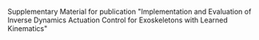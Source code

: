 Supplementary Material for publication "Implementation and Evaluation of Inverse Dynamics Actuation Control for Exoskeletons with Learned Kinematics"
